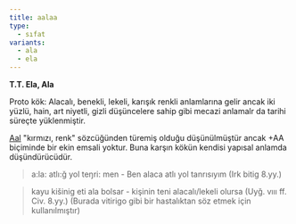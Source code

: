 ```yaml
---
title: aalaa
type:
  - sıfat
variants:
  - ala
  - ela
---
```

**T.T. Ela, Ala**

Proto kök: Alacalı, benekli, lekeli, karışık renkli anlamlarına gelir ancak iki yüzlü, hain, art niyetli, gizli düşüncelere sahip gibi mecazi anlamalr da tarihi süreçte yüklenmiştir.

[Aal](/pt/aal) "kırmızı, renk" sözcüğünden türemiş olduğu düşünülmüştür ancak +AA biçiminde bir ekin emsali yoktur. Buna karşın kökün kendisi yapısal anlamda düşündürücüdür.

> a:la: atlı:ğ yol teŋri: men - Ben alaca atlı yol tanrısıyım (Irk bitig 8.yy.)

> kayu kišinig eti ala bolsar - kişinin teni alacalı/lekeli olursa (Uyğ. vııı ff. Civ. 8.yy.) (Burada vitirigo gibi bir hastalıktan söz etmek için kullanılmıştır)
